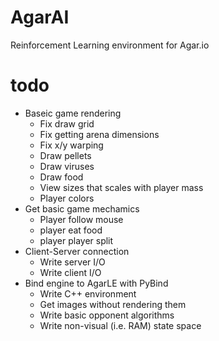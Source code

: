 # AgarAI

Reinforcement Learning environment for Agar.io

# todo
- Baseic game rendering
  - Fix draw grid
  - Fix getting arena dimensions
  - Fix x/y warping
  - Draw pellets
  - Draw viruses
  - Draw food
  - View sizes that scales with player mass
  - Player colors
- Get basic game mechamics
  - Player follow mouse
  - player eat food
  - player player split
- Client-Server connection
  - Write server I/O
  - Write client I/O
- Bind engine to AgarLE with PyBind
  - Write C++ environment
  - Get images without rendering them
  - Write basic opponent algorithms
  - Write non-visual (i.e. RAM) state space

